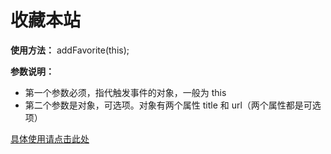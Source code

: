 # 收藏本站

**使用方法：** addFavorite(this);

**参数说明：**

- 第一个参数必须，指代触发事件的对象，一般为 this
- 第二个参数是对象，可选项。对象有两个属性 title 和 url（两个属性都是可选项）

[具体使用请点击此处](http://www.cnblogs.com/yjzhu/archive/2012/11/26/2788694.html)